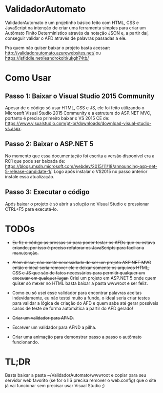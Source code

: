 # ValidadorAutomato
ValidadorAutomato é um projetinho básico feito com HTML, CSS e JavaScript na intenção de criar 
uma ferramenta simples para criar um Autômato Finito Determínistico através da notação JSON e,
a partir daí, conseguir validar o AFD através de palavras passadas a ele.

Pra quem não quiser baixar o projeto basta acessar: http://validadorautomato.azurewebsites.net/ ou https://jsfiddle.net/leandrokoiti/ukgh74tb/

# Como Usar

## Passo 1: Baixar o Visual Studio 2015 Community
Apesar de o código só usar HTML, CSS e JS, ele foi feito utilizando o Microsoft Visual Studio 
2015 Community e a estrutura do ASP.NET MVC, portanto é preciso primeiro baixar o VS 2015 CE
de: https://www.visualstudio.com/pt-br/downloads/download-visual-studio-vs.aspx.

## Passo 2: Baixar o ASP.NET 5
No momento que essa documentação foi escrita a versão disponível era a RC1 que pode ser baixada de: https://blogs.msdn.microsoft.com/webdev/2015/11/18/announcing-asp-net-5-release-candidate-1/.
Logo após instalar o VS2015 no passo anterior instale essa atualização.

## Passo 3: Executar o código
Após baixar o projeto é só abrir a solução no Visual Studio e pressionar CTRL+F5 para executá-lo.

# TODOs
* ~~Eu fiz o código as pressas só para poder testar os AFDs que eu estava criando, por isso é preciso
refatorar os JavaScripts para faciliar a manutenção.~~

* ~~Além disso, não existe necessidade de ser um projeto ASP.NET MVC então o ideal seria remover ele
e deixar somente os arquivos HTML, CSS e JS que são de fatos necessários para permitir qualquer
um executar em qualquer lugar.~~ Criei um projeto em ASP.NET 5 onde quem quiser só mexer no HTML
basta baixar a pasta wwwroot e ser feliz.

* Como eu só usei esse validador para encontrar palavras aceitas indevidamente, eu não testei muito
a fundo, o ideal seria criar testes para validar a lógica de criação do AFD e quem sabe até gerar
possíveis casos de teste de forma automática a partir do AFD gerado!

* ~~Criar um validador para AFND.~~

* Escrever um validador para AFND a pilha.

* Criar uma animação para demonstrar passo a passo o autômato funcionando.

# TL;DR
Basta baixar a pasta ~/ValidadorAutomato/wwwroot e copiar para seu servidor web favorito (se for o IIS precisa remover 
o web.config) que o site já vai funcionar sem precisar usar Visual Studio ;)
